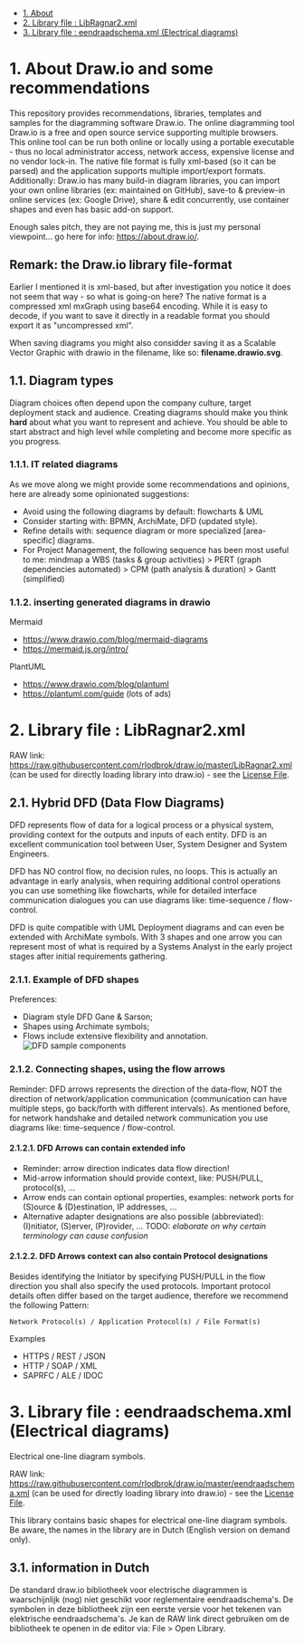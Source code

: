 <!-- TOC -->
- [1. About](#1-about)
- [2. Library file : LibRagnar2.xml](#2-library-file--libragnar2xml)
- [3. Library file : eendraadschema.xml (Electrical diagrams)](#3-library-file--eendraadschemaxml-electrical-diagrams)
<!-- /TOC -->

<a id="markdown-1-about" name="1-about"></a>

# 1. About Draw.io and some recommendations

This repository provides recommendations, libraries, templates and samples for the diagramming software Draw.io. The online diagramming tool Draw.io is a free and open source service supporting multiple browsers. This online tool can be run both online or locally using a portable executable - thus no local administrator access, network access, expensive license and no vendor lock-in. The native file format is fully xml-based (so it can be parsed) and the application supports multiple import/export formats. Additionally: Draw.io has many build-in diagram libraries, you can import your own online libraries (ex: maintained on GitHub), save-to & preview-in online services (ex: Google Drive), share & edit concurrently, use container shapes and even has basic add-on support.

Enough sales pitch, they are not paying me, this is just my personal viewpoint... go here for info: https://about.draw.io/.

## Remark: the Draw.io library file-format

Earlier I mentioned it is xml-based, but after investigation you notice it does not seem that way - so what is going-on here? The native format is a compressed xml mxGraph using base64 encoding. While it is easy to decode, if you want to save it directly in a readable format you should export it as "uncompressed xml".

When saving diagrams you might also considder saving it as a Scalable Vector Graphic with drawio in the filename, like so: **filename.drawio.svg**.

<a id="markdown-11-diagram-types" name="11-diagram-types"></a>

## 1.1. Diagram types

Diagram choices often depend upon the company culture, target deployment stack and audience. Creating diagrams should make you think **hard** about what you want to represent and achieve. You should be able to start abstract and high level while completing and become more specific as you progress. 

### 1.1.1. IT related diagrams

As we move along we might provide some recommendations and opinions, here are already some opinionated suggestions:
* Avoid using the following diagrams by default: flowcharts & UML
* Consider starting with: BPMN, ArchiMate, DFD (updated style). 
* Refine details with: sequence diagram or more specialized [area-specific] diagrams.
* For Project Management, the following sequence has been most useful to me: mindmap a WBS (tasks & group activities) > PERT (graph dependencies automated) > CPM (path analysis & duration) > Gantt (simplified)

### 1.1.2. inserting generated diagrams in drawio

Mermaid
* https://www.drawio.com/blog/mermaid-diagrams
* https://mermaid.js.org/intro/

PlantUML
* https://www.drawio.com/blog/plantuml
* https://plantuml.com/guide (lots of ads)

<a id="markdown-2-library-file--libragnar2xml" name="2-library-file--libragnar2xml"></a>

# 2. Library file : LibRagnar2.xml

RAW link: https://raw.githubusercontent.com/rlodbrok/draw.io/master/LibRagnar2.xml (can be used for directly loading library into draw.io) - see the [License File](./LICENSE.md).

<a id="markdown-21-hybrid-dfd-data-flow-diagrams" name="21-hybrid-dfd-data-flow-diagrams"></a>

## 2.1. Hybrid DFD (Data Flow Diagrams)

DFD represents flow of data for a logical process or a physical system, providing context for the outputs and inputs of each entity. DFD is an excellent communication tool between User, System Designer and System Engineers.

DFD has NO control flow, no decision rules, no loops. This is actually an advantage in early analysis, when requiring additional control operations you can use something like flowcharts, while for detailed interface communication dialogues you can use diagrams like: time-sequence / flow-control.

DFD is quite compatible with UML Deployment diagrams and can even be extended with ArchiMate symbols. With 3 shapes and one arrow you can represent most of what is required by a Systems Analyst in the early project stages after initial requirements gathering.

### 2.1.1. Example of DFD shapes

Preferences:
* Diagram style DFD Gane & Sarson;
* Shapes using Archimate symbols;
* Flows include extensive flexibility and annotation.
![DFD sample components](https://github.com/rlodbrok/draw.io/raw/master/DFD%20sample.png)

### 2.1.2. Connecting shapes, using the flow arrows

Reminder: DFD arrows represents the direction of the data-flow, NOT the direction of network/application communication (communication can have multiple steps, go back/forth with different intervals). As mentioned before, for network handshake and detailed network communication you use diagrams like: time-sequence / flow-control.

#### 2.1.2.1. DFD Arrows can contain extended info

* Reminder: arrow direction indicates data flow direction!
* Mid-arrow information should provide context, like: PUSH/PULL, protocol(s), ...
* Arrow ends can contain optional properties, examples: network ports for (S)ource & (D)estination, IP addresses, ...
* Alternative adapter designations are also possible (abbreviated): (I)nitiator, (S)erver, (P)rovider, ...
TODO: *elaborate on why certain terminology can cause confusion*

#### 2.1.2.2. DFD Arrows context can also contain Protocol designations

Besides identifying the Initiator by specifying PUSH/PULL in the flow direction you shall also specify the used protocols. Important protocol details often differ based on the target audience, therefore we recommend the following Pattern: 

```
Network Protocol(s) / Application Protocol(s) / File Format(s)
```

Examples
* HTTPS / REST / JSON
* HTTP / SOAP / XML
* SAPRFC / ALE / IDOC

<a id="markdown-3-library-file--eendraadschemaxml-electrical-diagrams" name="3-library-file--eendraadschemaxml-electrical-diagrams"></a>

# 3. Library file : eendraadschema.xml (Electrical diagrams)

Electrical one-line diagram symbols. 

RAW link: https://raw.githubusercontent.com/rlodbrok/draw.io/master/eendraadschema.xml (can be used for directly loading library into draw.io) - see the [License File](./LICENSE.md).

This library contains basic shapes for electrical one-line diagram symbols. Be aware, the names in the library are in Dutch (English version on demand only).

<a id="markdown-31-information-in-dutch" name="31-information-in-dutch"></a>

## 3.1. information in Dutch

De standard draw.io bibliotheek voor electrische diagrammen is waarschijnlijk (nog) niet geschikt voor reglementaire eendraadschema's. De symbolen in deze bibliotheek zijn een eerste versie voor het tekenen van elektrische eendraadschema's. Je kan de RAW link direct gebruiken om de bibliotheek te openen in de editor via: File > Open Library.

<a id="markdown-4-remark-the-drawio-library-file-format" name="4-remark-the-drawio-library-file-format"></a>
